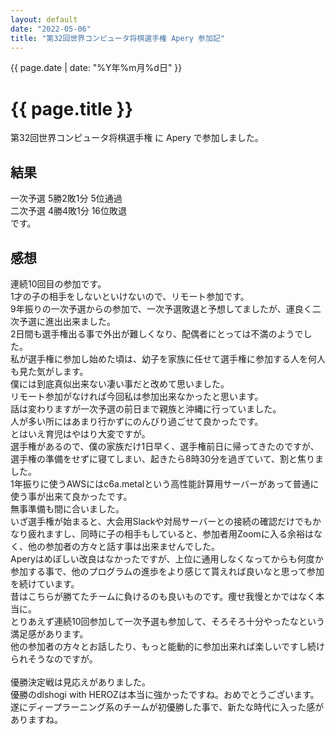 ```yaml
---
layout: default
date: "2022-05-06"
title: "第32回世界コンピュータ将棋選手権 Apery 参加記"
---
```


{{ page.date | date: "%Y年%m月%d日" }}

# {{ page.title }}

第32回世界コンピュータ将棋選手権 に Apery で参加しました。<br>

## 結果

一次予選 5勝2敗1分 5位通過<br>
二次予選 4勝4敗1分 16位敗退<br>
です。

## 感想

連続10回目の参加です。<br>
1才の子の相手をしないといけないので、リモート参加です。<br>
9年振りの一次予選からの参加で、一次予選敗退と予想してましたが、運良く二次予選に進出出来ました。<br>
2日間も選手権出る事で外出が難しくなり、配偶者にとっては不満のようでした。<br>
私が選手権に参加し始めた頃は、幼子を家族に任せて選手権に参加する人を何人も見た気がします。<br>
僕には到底真似出来ない凄い事だと改めて思いました。<br>
リモート参加がなければ今回私は参加出来なかったと思います。<br>
話は変わりますが一次予選の前日まで親族と沖縄に行っていました。<br>
人が多い所にはあまり行かずにのんびり過ごせて良かったです。<br>
とはいえ育児はやはり大変ですが。<br>
選手権があるので、僕の家族だけ1日早く、選手権前日に帰ってきたのですが、<br>
選手権の準備をせずに寝てしまい、起きたら8時30分を過ぎていて、割と焦りました。<br>
1年振りに使うAWSにはc6a.metalという高性能計算用サーバーがあって普通に使う事が出来て良かったです。<br>
無事準備も間に合いました。<br>
いざ選手権が始まると、大会用Slackや対局サーバーとの接続の確認だけでもかなり疲れますし、同時に子の相手もしていると、参加者用Zoomに入る余裕はなく、他の参加者の方々と話す事は出来ませんでした。<br>
Aperyはめぼしい改良はなかったですが、上位に通用しなくなってからも何度か参加する事で、他のプログラムの進歩をより感じて貰えれば良いなと思って参加を続けています。<br>
昔はこちらが勝てたチームに負けるのも良いものです。痩せ我慢とかではなく本当に。<br>
とりあえず連続10回参加して一次予選も参加して、そろそろ十分やったなという満足感があります。<br>
他の参加者の方々とお話したり、もっと能動的に参加出来れば楽しいですし続けられそうなのですが。<br>
<br>
優勝決定戦は見応えがありました。<br>
優勝のdlshogi with HEROZは本当に強かったですね。おめでとうございます。<br>
遂にディープラーニング系のチームが初優勝した事で、新たな時代に入った感がありますね。<br>
